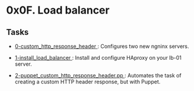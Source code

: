 # 0x0F. Load balancer

## Tasks
* [ 0-custom_http_response_header ](./0-custom_http_response_header): Configures two new ngninx servers.

* [ 1-install_load_balancer ](./1-install_load_balancer): Install and configure HAproxy on your lb-01 server.

* [ 2-puppet_custom_http_response_header.pp ](./2-puppet_custom_http_response_header.pp): Automates the task of creating a custom HTTP header response, but with Puppet.
